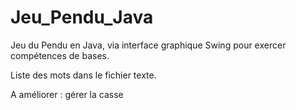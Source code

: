 # Jeu_Pendu_Java

Jeu du Pendu en Java, via interface graphique Swing pour exercer compétences de bases.

Liste des mots dans le fichier texte.

A améliorer : gérer la casse
